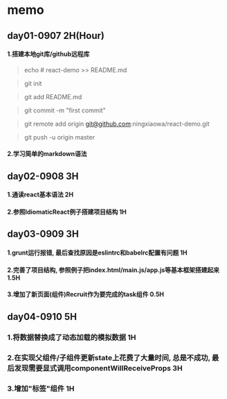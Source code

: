 # memo
## day01-0907 2H(Hour)
#### 1.搭建本地git库/github远程库

> echo # react-demo >> README.md

> git init

> git add README.md

> git commit -m "first commit"

> git remote add origin git@github.com:ningxiaowa/react-demo.git

> git push -u origin master

#### 2.学习简单的markdown语法

## day02-0908 3H
#### 1.通读react基本语法 2H
#### 2.参照IdiomaticReact例子搭建项目结构 1H

## day03-0909 3H
#### 1.grunt运行报错, 最后查找原因是eslintrc和babelrc配置有问题 1H
#### 2.完善了项目结构, 参照例子把index.html/main.js/app.js等基本框架搭建起来 1.5H
#### 3.增加了新页面(组件)Recruit作为要完成的task组件 0.5H

## day04-0910 5H
### 1.将数据替换成了动态加载的模拟数据 1H
### 2.在实现父组件/子组件更新state上花费了大量时间, 总是不成功, 最后发现需要显式调用componentWillReceiveProps 3H
### 3.增加"标签"组件 1H
